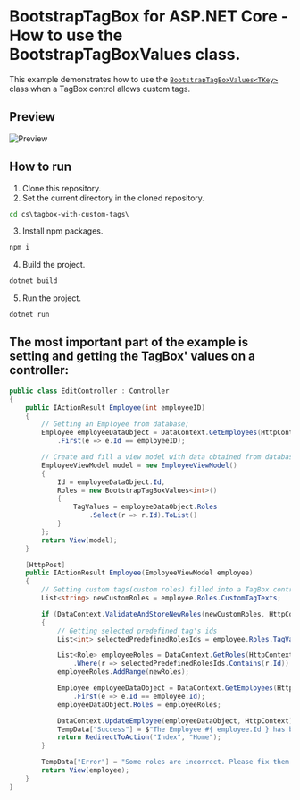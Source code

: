 # BootstrapTagBox for ASP.NET Core - How to use the BootstrapTagBoxValues class.
This example demonstrates how to use the [`BootstrapTagBoxValues<TKey>`](http://newdoc.devexpress.devx/ASPNETCoreBootstrap/DevExpress.AspNetCore.Bootstrap.BootstrapTagBoxValues-1?tabs=tabid-csharp) class when a TagBox control allows custom tags.

## Preview
![Preview](https://github.com/maksim-kucherov/bootstrap-aspnetcore-tagbox-with-custom-tags/blob/18.1.3+/Media/preview.gif?raw=true)

## How to run
1. Clone this repository.
2. Set the current directory in the cloned repository.
```cmd
cd cs\tagbox-with-custom-tags\
```
3. Install npm packages.
```cmd
npm i
```
4. Build the project.
```cmd
dotnet build
```
5. Run the project.
```cmd
dotnet run
```

## The most important part of the example is setting and getting the TagBox' values on a controller:
```cs
public class EditController : Controller
{
    public IActionResult Employee(int employeeID)
    {
        // Getting an Employee from database;
        Employee employeeDataObject = DataContext.GetEmployees(HttpContext)
            .First(e => e.Id == employeeID);

        // Create and fill a view model with data obtained from database.
        EmployeeViewModel model = new EmployeeViewModel()
        {
            Id = employeeDataObject.Id,
            Roles = new BootstrapTagBoxValues<int>()
            {
                TagValues = employeeDataObject.Roles
                    .Select(r => r.Id).ToList()
            }
        };
        return View(model);
    }

    [HttpPost]
    public IActionResult Employee(EmployeeViewModel employee)
    {
        // Getting custom tags(custom roles) filled into a TagBox control
        List<string> newCustomRoles = employee.Roles.CustomTagTexts;

        if (DataContext.ValidateAndStoreNewRoles(newCustomRoles, HttpContext, out List<Role> newRoles))
        {
            // Getting selected predefined tag's ids
            List<int> selectedPredefinedRolesIds = employee.Roles.TagValues;

            List<Role> employeeRoles = DataContext.GetRoles(HttpContext)
                .Where(r => selectedPredefinedRolesIds.Contains(r.Id)).ToList();
            employeeRoles.AddRange(newRoles);

            Employee employeeDataObject = DataContext.GetEmployees(HttpContext)
                .First(e => e.Id == employee.Id);
            employeeDataObject.Roles = employeeRoles;

            DataContext.UpdateEmployee(employeeDataObject, HttpContext);
            TempData["Success"] = $"The Employee #{ employee.Id } has been updated";
            return RedirectToAction("Index", "Home");
        }

        TempData["Error"] = "Some roles are incorrect. Please fix them and submit a form again.";
        return View(employee);
    }
}
```

